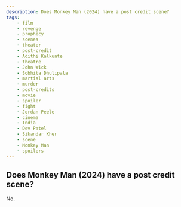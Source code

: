```yaml
---
description: Does Monkey Man (2024) have a post credit scene?
tags: 
    - film
    - revenge
    - prophecy
    - scenes
    - theater
    - post-credit
    - Adithi Kalkunte
    - theatre
    - John Wick
    - Sobhita Dhulipala
    - martial arts
    - murder
    - post-credits
    - movie
    - spoiler
    - fight
    - Jordan Peele
    - cinema
    - India
    - Dev Patel
    - Sikandar Kher
    - scene
    - Monkey Man
    - spoilers
---
```


## Does Monkey Man (2024) have a post credit scene?

No.
